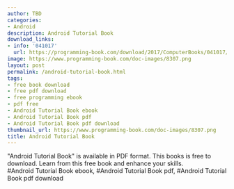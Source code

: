 ```yaml
---
author: TBD
categories:
- Android
description: Android Tutorial Book
download_links:
- info: '041017'
  url: https://programming-book.com/download/2017/ComputerBooks/041017/Android Tutorial.pdf
image: https://www.programming-book.com/doc-images/8307.png
layout: post
permalink: /android-tutorial-book.html
tags:
- free book download
- free pdf download
- free programming ebook
- pdf free
- Android Tutorial Book ebook
- Android Tutorial Book pdf
- Android Tutorial Book pdf download
thumbnail_url: https://www.programming-book.com/doc-images/8307.png
title: Android Tutorial Book
---
```


 
<div class="item-desc text-justify">
  "Android Tutorial Book" is available in PDF format. This books is free to download. Learn from this free book and enhance your skills.
  <br>
  #Android Tutorial Book ebook, #Android Tutorial Book pdf, #Android Tutorial Book pdf download
</div>